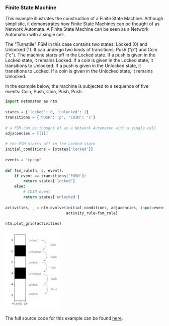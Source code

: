 ### Finite State Machine

This example illustrates the construction of a Finite State Machine.
Although simplistic, it demonstrates how Finite State Machines can be
thought of as Network Automata. A Finite State Machine can be seen
as a Network Automaton with a single cell.

The "Turnstile" FSM in this case contains two states: Locked (0) and Unlocked (1).
It can undergo two kinds of transitions: Push ("p") and Coin ("c").
The machine starts off in the Locked state.
If a push is given in the Locked state, it remains Locked.
If a coin is given in the Locked state, it transitions to Unlocked.
If a push is given in the Unlocked state, it transitions to Locked.
If a coin is given in the Unlocked state, it remains Unlocked.

In the example below, the machine is subjected to a sequence of five
events: Coin, Push, Coin, Push, Push.

```python
import netomaton as ntm

states = {'locked': 0, 'unlocked': 1}
transitions = {'PUSH': 'p', 'COIN': 'c'}

# a FSM can be thought of as a Network Automaton with a single cell
adjacencies = [[1]]

# the FSM starts off in the Locked state
initial_conditions = [states['locked']]

events = "cpcpp"

def fsm_rule(n, c, event):
    if event == transitions['PUSH']:
        return states['locked']
    else:
        # COIN event
        return states['unlocked']

activities, _ = ntm.evolve(initial_conditions, adjacencies, input=events,
                           activity_rule=fsm_rule)

ntm.plot_grid(activities)
```

<img src="../../resources/fsm.png" width="35%"/>

The full source code for this example can be found [here](finite_state_machine_demo.py).